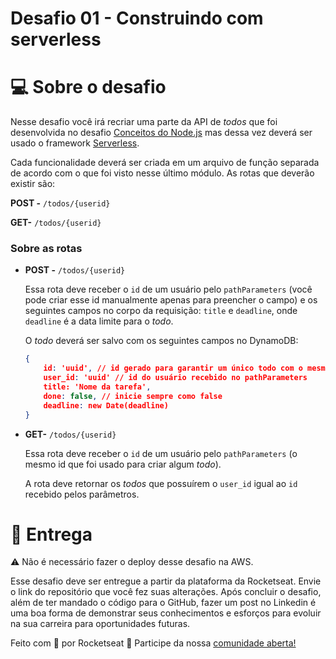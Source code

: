 # Desafio 01 - Construindo com serverless

# 💻 Sobre o desafio

Nesse desafio você irá recriar uma parte da API de *todos* que foi desenvolvida no desafio [Conceitos do Node.js](https://www.notion.so/59ccb235aecd43a6a06bf09a24e7ede8) mas dessa vez deverá ser usado o framework [Serverless](https://www.serverless.com/).

Cada funcionalidade deverá ser criada em um arquivo de função separada de acordo com o que foi visto nesse último módulo.
As rotas que deverão existir são:

**POST -** `/todos/{userid}`

**GET-** `/todos/{userid}`

### Sobre as rotas

- **POST -** `/todos/{userid}`
    
    Essa rota deve receber o `id` de um usuário pelo `pathParameters` (você pode criar esse id manualmente apenas para preencher o campo) e os seguintes campos no corpo da requisição: `title` e `deadline`, onde `deadline` é a data limite para o *todo*.
    
    O *todo* deverá ser salvo com os seguintes campos no DynamoDB:
    
    ```json
    { 
    	id: 'uuid', // id gerado para garantir um único todo com o mesmo id
    	user_id: 'uuid' // id do usuário recebido no pathParameters
    	title: 'Nome da tarefa',
    	done: false, // inicie sempre como false
    	deadline: new Date(deadline)
    }
    ```
    
- **GET-** `/todos/{userid}`
    
    Essa rota deve receber o `id` de um usuário pelo `pathParameters` (o mesmo id que foi usado para criar algum *todo*).
    
    A rota deve retornar os *todos* que possuírem o `user_id` igual ao `id` recebido pelos parâmetros.
    

# 📅 Entrega

<aside>
⚠️ Não é necessário fazer o deploy desse desafio na AWS.

</aside>

Esse desafio deve ser entregue a partir da plataforma da Rocketseat. Envie o link do repositório que você fez suas alterações. Após concluir o desafio, além de ter mandado o código para o GitHub, fazer um post no Linkedin é uma boa forma de demonstrar seus conhecimentos e esforços para evoluir na sua carreira para oportunidades futuras.

Feito com 💜  por Rocketseat 👋  Participe da nossa [comunidade aberta!](https://discord.gg/pUU3CG4Z)
